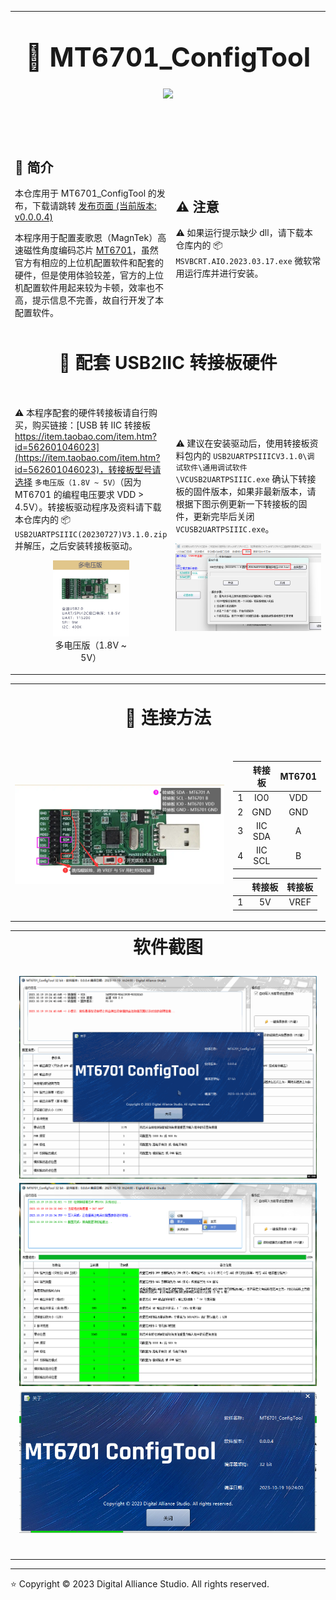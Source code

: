 <table style = "width: 100%;">
<tr>
<td colspan="2" style = "text-align: center; font-size: 3em; font-weight: bold;">

:beers: MT6701_ConfigTool <a title="Hits" target="_blank" href="https://github.com/DigitalAllianceStudio/MT6701_ConfigTool"><img src="https://hits.b3log.org/DigitalAllianceStudio/MT6701_ConfigTool.svg"></a>

</td>
</tr>
<tr>
<td style = "width: 50%;">

## :book: 简介

本仓库用于 MT6701_ConfigTool 的发布，下载请跳转 [发布页面 (当前版本: v0.0.0.4)](https://github.com/DigitalAllianceStudio/MT6701_ConfigTool/releases)

本程序用于配置麦歌恩（MagnTek）高速磁性角度编码芯片 [MT6701](https://www.magntek.com.cn/list/174/554.htm)，虽然官方有相应的上位机配置软件和配套的硬件，但是使用体验较差，官方的上位机配置软件用起来较为卡顿，效率也不高，提示信息不完善，故自行开发了本配置软件。

</td>
<td style = "width: 50%;">

## :warning: 注意

:warning: 如果运行提示缺少 dll，请下载本仓库内的 :package: `MSVBCRT.AIO.2023.03.17.exe` 微软常用运行库并进行安装。

</td>
</tr>
<tr>
<td colspan="2" style = "text-align: center; font-size: 2em; font-weight: bold;">

:shopping_cart: 配套 USB2IIC 转接板硬件

</td>
</tr>
<tr>
<td style = "width: 50%;">

:warning: 本程序配套的硬件转接板请自行购买，购买链接：[USB 转 IIC 转接板 https://item.taobao.com/item.htm?id=562601046023](https://item.taobao.com/item.htm?id=562601046023)，转接板型号请选择 `多电压版（1.8V ~ 5V）`（因为 MT6701 的编程电压要求 VDD > 4.5V）。转接板驱动程序及资料请下载本仓库内的 :package: `USB2UARTPSIIIC(20230727)V3.1.0.zip` 并解压，之后安装转接板驱动。

<div style = "width: 50%; text-align: center; margin: 0 auto;">

![USB2IIC](doc/USB2IIC.png)
多电压版（1.8V ~ 5V）

</div>

</td>
<td style = "width: 50%;">

:warning: 建议在安装驱动后，使用转接板资料包内的 `USB2UARTPSIIICV3.1.0\调试软件\通用调试软件\VCUSB2UARTPSIIIC.exe` 确认下转接板的固件版本，如果非最新版本，请根据下图示例更新一下转接板的固件，更新完毕后关闭 `VCUSB2UARTPSIIIC.exe`。

![USB2IIC固件更新](doc/USB2IIC固件更新.png)

</td>
</tr>
</table>

<table style = "width: 100%;">
<tr>
<td colspan="2" style = "text-align: center; font-size: 2em; font-weight: bold;">

:link: 连接方法

</td>
</tr>
<tr>
<td style = "width: 80%; text-align: center; margin: 0 auto;">

![连接方法](doc/连接方法.png)

</td>
<td style = "width: 20%; text-align: center; margin: 0 auto;">

|   | 转接板  | MT6701 |
|---|---------|--------|
| 1 | IO0     | VDD    |
| 2 | GND     | GND    |
| 3 | IIC SDA | A      |
| 4 | IIC SCL | B      |

|   | 转接板 | 转接板  |
|---|--------|---------|
| 1 | 5V    | VREF     |

</td>
</tr>
</table>

<table style = "width: 100%;">
<tr>
<td colspan="2" style = "text-align: center; font-size: 2em; font-weight: bold;">
软件截图

![GIF](doc/GIF.gif)
![ProgramScreenshot_0](doc/ProgramScreenshot_0.png)
![ProgramScreenshot_1](doc/ProgramScreenshot_1.png)

</td>
</tr>
</table>

----------

:star: Copyright © 2023 Digital Alliance Studio. All rights reserved.
